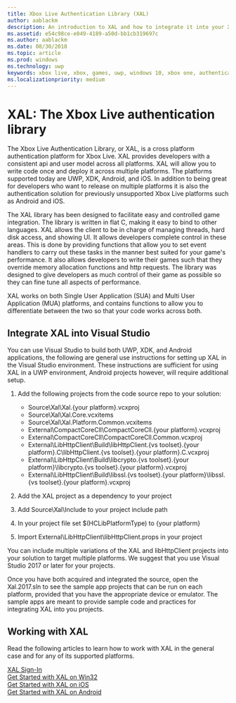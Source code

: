 ```yaml
---
title: Xbox Live Authentication Library (XAL)
author: aablackm
description: An introduction to XAL and how to integrate it into your Xbox Live project
ms.assetid: e54c98ce-e049-4189-a50d-bb1cb319697c
ms.author: aablackm
ms.date: 08/30/2018
ms.topic: article
ms.prod: windows
ms.technology: uwp
keywords: xbox live, xbox, games, uwp, windows 10, xbox one, authentication, sign-in
ms.localizationpriority: medium
---
```

# XAL: The Xbox Live authentication library

The Xbox Live Authentication Library, or XAL, is a cross platform authentication platform for Xbox Live. XAL provides developers with a consistent api and user model across all platforms. XAL will allow you to write code once and deploy it across multiple platforms. The platforms supported today are UWP, XDK, Android, and iOS. In addition to being great for developers who want to release on multiple platforms it is also the authentication solution for previously unsupported Xbox Live platforms such as Android and iOS.

The XAL library has been designed to facilitate easy and controlled game integration. The library is written in flat C, making it easy to bind to other languages. XAL allows the client to be in charge of managing threads, hard disk access, and showing UI. It allows developers complete control in these areas. This is done by providing functions that allow you to set event handlers to carry out these tasks in the manner best suited for your game's performance.  It also allows developers to write their games such that they override memory allocation functions and http requests. The library was designed to give developers as much control of their game as possible so they can fine tune all aspects of performance.

XAL works on both Single User Application (SUA) and Multi User Application (MUA) platforms, and contains functions to allow you to differentiate between the two so that your code works across both.

## Integrate XAL into Visual Studio

You can use Visual Studio to build both UWP, XDK, and Android applications, the following are general use instructions for setting up XAL in the Visual Studio environment. These instructions are sufficient for using XAL in a UWP environment, Android projects however, will require additional setup.

1. Add the following projects from the code source repo to your solution:

    - Source\Xal\Xal.{your platform}.vcxproj
    - Source\Xal\Xal.Core.vcxitems
    - Source\Xal\Xal.Platform.Common.vcxitems
    - External\CompactCoreCll\CompactCoreCll.{your platform}.vcxproj
    - External\CompactCoreCll\CompactCoreCll.Common.vcxproj
    - External\LibHttpClient\Build\libHttpClient.{vs toolset}.{your platform}.C\libHttpClient.{vs toolset}.{your platform}.C.vcxproj
    - External\LibHttpClient\Build\libcrypto.{vs toolset}.{your platform}\libcrypto.{vs toolset}.{your platform}.vcxproj
    - External\LibHttpClient\Build\libssl.{vs toolset}.{your platform}\libssl.{vs toolset}.{your platform}.vcxproj

1. Add the XAL project as a dependency to your project
1. Add Source\Xal\Include to your project include path
1. In your project file set $(HCLibPlatformType) to {your platform}
1. Import External\LibHttpClient\libHttpClient.props in your project

You can include multiple variations of the XAL and libHttpClient projects into your solution to target multiple platforms. We suggest that you use Visual Studio 2017 or later for your projects.

Once you have both acquired and integrated the source, open the Xal.2017.sln to see the sample app projects that can be run on each platform, provided that you have the appropriate device or emulator. The sample apps are meant to provide sample code and practices for integrating XAL into you projects.

## Working with XAL

Read the following articles to learn how to work with XAL in the general case and for any of its supported platforms.

[XAL Sign-In](xal-sign-in.md)  
[Get Started with XAL on Win32](win32-xal.md)  
[Get Started with XAL on iOS](iOS-xal.md)  
[Get Started with XAL on Android](android-xal.md)